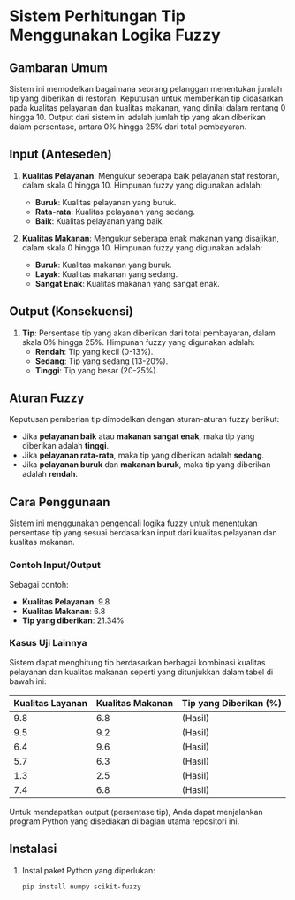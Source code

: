 # Sistem Perhitungan Tip Menggunakan Logika Fuzzy

## Gambaran Umum
Sistem ini memodelkan bagaimana seorang pelanggan menentukan jumlah tip yang diberikan di restoran. Keputusan untuk memberikan tip didasarkan pada kualitas pelayanan dan kualitas makanan, yang dinilai dalam rentang 0 hingga 10. Output dari sistem ini adalah jumlah tip yang akan diberikan dalam persentase, antara 0% hingga 25% dari total pembayaran.

## Input (Anteseden)
1. **Kualitas Pelayanan**: Mengukur seberapa baik pelayanan staf restoran, dalam skala 0 hingga 10. Himpunan fuzzy yang digunakan adalah:
   - **Buruk**: Kualitas pelayanan yang buruk.
   - **Rata-rata**: Kualitas pelayanan yang sedang.
   - **Baik**: Kualitas pelayanan yang baik.

2. **Kualitas Makanan**: Mengukur seberapa enak makanan yang disajikan, dalam skala 0 hingga 10. Himpunan fuzzy yang digunakan adalah:
   - **Buruk**: Kualitas makanan yang buruk.
   - **Layak**: Kualitas makanan yang sedang.
   - **Sangat Enak**: Kualitas makanan yang sangat enak.

## Output (Konsekuensi)
1. **Tip**: Persentase tip yang akan diberikan dari total pembayaran, dalam skala 0% hingga 25%. Himpunan fuzzy yang digunakan adalah:
   - **Rendah**: Tip yang kecil (0-13%).
   - **Sedang**: Tip yang sedang (13-20%).
   - **Tinggi**: Tip yang besar (20-25%).

## Aturan Fuzzy
Keputusan pemberian tip dimodelkan dengan aturan-aturan fuzzy berikut:
- Jika **pelayanan baik** atau **makanan sangat enak**, maka tip yang diberikan adalah **tinggi**.
- Jika **pelayanan rata-rata**, maka tip yang diberikan adalah **sedang**.
- Jika **pelayanan buruk** dan **makanan buruk**, maka tip yang diberikan adalah **rendah**.

## Cara Penggunaan
Sistem ini menggunakan pengendali logika fuzzy untuk menentukan persentase tip yang sesuai berdasarkan input dari kualitas pelayanan dan kualitas makanan.

### Contoh Input/Output

Sebagai contoh:
- **Kualitas Pelayanan**: 9.8
- **Kualitas Makanan**: 6.8
- **Tip yang diberikan**: 21.34%

### Kasus Uji Lainnya

Sistem dapat menghitung tip berdasarkan berbagai kombinasi kualitas pelayanan dan kualitas makanan seperti yang ditunjukkan dalam tabel di bawah ini:

| Kualitas Layanan | Kualitas Makanan | Tip yang Diberikan (%) |
|------------------|------------------|------------------------|
| 9.8              | 6.8              | (Hasil)                |
| 9.5              | 9.2              | (Hasil)                |
| 6.4              | 9.6              | (Hasil)                |
| 5.7              | 6.3              | (Hasil)                |
| 1.3              | 2.5              | (Hasil)                |
| 7.4              | 6.8              | (Hasil)                |

Untuk mendapatkan output (persentase tip), Anda dapat menjalankan program Python yang disediakan di bagian utama repositori ini.

## Instalasi

1. Instal paket Python yang diperlukan:
   ```bash
   pip install numpy scikit-fuzzy

